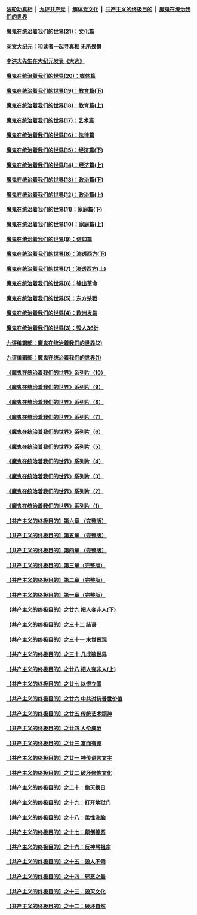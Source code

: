 ####  [法轮功真相](../../../../basic/blob/master/README.md?t=12292031) &nbsp;|&nbsp; [九评共产党](../../../../9ping.md/blob/master/README.md?t=12292031) &nbsp;|&nbsp; [解体党文化](../../../../jtdwh.md/blob/master/README.md?t=12292031)  &nbsp;|&nbsp; [共产主义的终极目的](../../../../gczydzjmd.md/blob/master/README.md?t=12292031) &nbsp;|&nbsp; [魔鬼在统治我们的世界](../../../../mgztzwmdsj.md/blob/master/README.md?t=12292031) 

#### [魔鬼在统治着我们的世界(21)：文化篇](../pages/nsc422/n10597706.md?t=12292031) 

#### [英文大纪元：和读者一起寻真相 无所畏惧](../pages/nsc422/n12542027.md?t=12292031) 

#### [李洪志先生在大纪元发表《大选》](../pages/nsc422/n12534746.md?t=12292031) 

#### [魔鬼在统治着我们的世界(20)：媒体篇](../pages/nsc422/n10586579.md?t=12292031) 

#### [魔鬼在统治着我们的世界(19)：教育篇(下)](../pages/nsc422/n10564808.md?t=12292031) 

#### [魔鬼在统治着我们的世界(18)：教育篇(上)](../pages/nsc422/n10526970.md?t=12292031) 

#### [魔鬼在统治着我们的世界(17)：艺术篇](../pages/nsc422/n10499093.md?t=12292031) 

#### [魔鬼在统治着我们的世界(16)：法律篇](../pages/nsc422/n10485969.md?t=12292031) 

#### [魔鬼在统治着我们的世界(15)：经济篇(下)](../pages/nsc422/n10469975.md?t=12292031) 

#### [魔鬼在统治着我们的世界(14)：经济篇(上)](../pages/nsc422/n10457370.md?t=12292031) 

#### [魔鬼在统治着我们的世界(13)：政治篇(下)](../pages/nsc422/n10448270.md?t=12292031) 

#### [魔鬼在统治着我们的世界(12)：政治篇(上)](../pages/nsc422/n10444576.md?t=12292031) 

#### [魔鬼在统治着我们的世界(11)：家庭篇(下)](../pages/nsc422/n10440961.md?t=12292031) 

#### [魔鬼在统治着我们的世界(10)：家庭篇(上)](../pages/nsc422/n10435448.md?t=12292031) 

#### [魔鬼在统治着我们的世界(9)：信仰篇](../pages/nsc422/n10432159.md?t=12292031) 

#### [魔鬼在统治着我们的世界(8)：渗透西方(下)](../pages/nsc422/n10429603.md?t=12292031) 

#### [魔鬼在统治着我们的世界(7)：渗透西方(上)](../pages/nsc422/n10426013.md?t=12292031) 

#### [魔鬼在统治着我们的世界(6)：输出革命](../pages/nsc422/n10421536.md?t=12292031) 

#### [魔鬼在统治着我们的世界(5)：东方杀戮](../pages/nsc422/n10417707.md?t=12292031) 

#### [魔鬼在统治着我们的世界(4)：欧洲发端](../pages/nsc422/n10414890.md?t=12292031) 

#### [魔鬼在统治着我们的世界(3)：毁人36计](../pages/nsc422/n10411583.md?t=12292031) 

#### [九评编辑部：魔鬼在统治着我们的世界(2)](../pages/nsc422/n10410036.md?t=12292031) 

#### [九评编辑部：魔鬼在统治着我们的世界(1)](../pages/nsc422/n10406825.md?t=12292031) 

#### [《魔鬼在统治着我们的世界》系列片（10）](../pages/nsc422/n12292670.md?t=12292031) 

#### [《魔鬼在统治着我们的世界》系列片（9）](../pages/nsc422/n12290859.md?t=12292031) 

#### [《魔鬼在统治着我们的世界》系列片（8）](../pages/nsc422/n12287445.md?t=12292031) 

#### [《魔鬼在统治着我们的世界》系列片（7）](../pages/nsc422/n12283425.md?t=12292031) 

#### [《魔鬼在统治着我们的世界》系列片（6）](../pages/nsc422/n12282314.md?t=12292031) 

#### [《魔鬼在统治着我们的世界》系列片（5）](../pages/nsc422/n12281419.md?t=12292031) 

#### [《魔鬼在统治着我们的世界》系列片（4）](../pages/nsc422/n12274024.md?t=12292031) 

#### [《魔鬼在统治着我们的世界》系列片（3）](../pages/nsc422/n12271322.md?t=12292031) 

#### [《魔鬼在统治着我们的世界》系列片（2）](../pages/nsc422/n12269049.md?t=12292031) 

#### [《魔鬼在统治着我们的世界》系列片（1）](../pages/nsc422/n12267575.md?t=12292031) 

#### [【共产主义的终极目的】第六章 （完整版）](../pages/nsc422/n11428913.md?t=12292031) 

#### [【共产主义的终极目的】第五章 （完整版）](../pages/nsc422/n11428912.md?t=12292031) 

#### [【共产主义的终极目的】第四章 （完整版）](../pages/nsc422/n11428907.md?t=12292031) 

#### [【共产主义的终极目的】第三章（完整版）](../pages/nsc422/n11428848.md?t=12292031) 

#### [【共产主义的终极目的】第二章（完整版）](../pages/nsc422/n11428831.md?t=12292031) 

#### [【共产主义的终极目的】第一章（完整版）](../pages/nsc422/n11417651.md?t=12292031) 

#### [【共产主义的终极目的】之廿九 把人变非人(下)](../pages/nsc422/n11344140.md?t=12292031) 

#### [【共产主义的终极目的】之三十二 结语](../pages/nsc422/n11360535.md?t=12292031) 

#### [【共产主义的终极目的】之三十一 末世景观](../pages/nsc422/n11351129.md?t=12292031) 

#### [【共产主义的终极目的】之三十 几成狼世界](../pages/nsc422/n11348280.md?t=12292031) 

#### [【共产主义的终极目的】之廿八 把人变非人(上)](../pages/nsc422/n11340492.md?t=12292031) 

#### [【共产主义的终极目的】之廿七 以恨立国](../pages/nsc422/n11336944.md?t=12292031) 

#### [【共产主义的终极目的】之廿六 中共对抗普世价值](../pages/nsc422/n11324785.md?t=12292031) 

#### [【共产主义的终极目的】之廿五 传统艺术颂神](../pages/nsc422/n11296396.md?t=12292031) 

#### [【共产主义的终极目的】之廿四 人伦典范](../pages/nsc422/n11296397.md?t=12292031) 

#### [【共产主义的终极目的】之廿三 富而有德](../pages/nsc422/n11283598.md?t=12292031) 

#### [【共产主义的终极目的】之廿一 神传语言文字](../pages/nsc422/n11263265.md?t=12292031) 

#### [【共产主义的终极目的】之廿二 破坏修炼文化](../pages/nsc422/n11245728.md?t=12292031) 

#### [【共产主义的终极目的】之二十：偷天换日](../pages/nsc422/n11238846.md?t=12292031) 

#### [【共产主义的终极目的】之十九：打开地狱门](../pages/nsc422/n11206376.md?t=12292031) 

#### [【共产主义的终极目的】之十八：柔性洗脑](../pages/nsc422/n11199994.md?t=12292031) 

#### [【共产主义的终极目的】之十七：颠倒善恶](../pages/nsc422/n11179782.md?t=12292031) 

#### [【共产主义的终极目的】之十六：反神骂祖宗](../pages/nsc422/n11166798.md?t=12292031) 

#### [【共产主义的终极目的】之十五：毁人不倦](../pages/nsc422/n11166792.md?t=12292031) 

#### [【共产主义的终极目的】之十四：邪恶之最](../pages/nsc422/n11150249.md?t=12292031) 

#### [【共产主义的终极目的】之十三：毁灭文化](../pages/nsc422/n11135227.md?t=12292031) 

#### [【共产主义的终极目的】之十二：破坏自然](../pages/nsc422/n11135214.md?t=12292031) 

